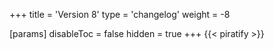 +++
title = 'Version 8'
type = 'changelog'
weight = -8

[params]
  disableToc = false
  hidden = true
+++
{{< piratify >}}

